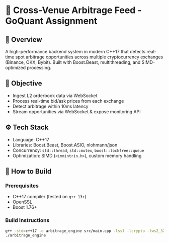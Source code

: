 # 🚀 Cross-Venue Arbitrage Feed - GoQuant Assignment

## 📌 Overview
A high-performance backend system in modern C++17 that detects real-time spot arbitrage opportunities across multiple cryptocurrency exchanges (Binance, OKX, Bybit). Built with Boost.Beast, multithreading, and SIMD-optimized processing.

## 🎯 Objective
- Ingest L2 orderbook data via WebSocket
- Process real-time bid/ask prices from each exchange
- Detect arbitrage within 10ms latency
- Stream opportunities via WebSocket & expose monitoring API

## ⚙️ Tech Stack
- Language: C++17
- Libraries: Boost.Beast, Boost.ASIO, nlohmann/json
- Concurrency: `std::thread`, `std::mutex`, `boost::lockfree::queue`
- Optimization: SIMD (`<immintrin.h>`), custom memory handling

## 🔧 How to Build

### Prerequisites
- C++17 compiler (tested on `g++ 13+`)
- OpenSSL
- Boost 1.76+

### Build Instructions
```bash
g++ -std=c++17 -o arbitrage_engine src/main.cpp -lssl -lcrypto -lws2_32 -lwsock32
./arbitrage_engine
